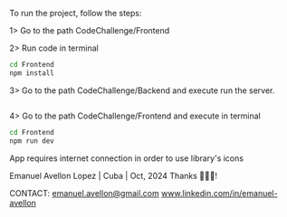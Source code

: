 To run the project, follow the steps:

1> Go to the path CodeChallenge/Frontend

2> Run code in terminal

```bash
cd Frontend
npm install
```

3> Go to the path CodeChallenge/Backend and execute run the server.

```bash

```

4> Go to the path CodeChallenge/Frontend and execute in terminal

```bash
cd Frontend
npm run dev
```

App requires internet connection in order to use library's icons


Emanuel Avellon Lopez | Cuba | Oct, 2024
Thanks 👨🏻‍💻!


CONTACT:
emanuel.avellon@gmail.com
www.linkedin.com/in/emanuel-avellon